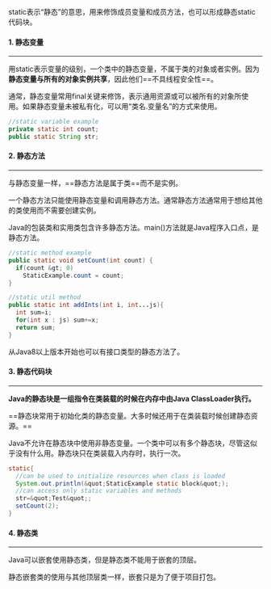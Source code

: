 static表示“静态”的意思，用来修饰成员变量和成员方法，也可以形成静态static代码块。



#### 1. 静态变量

---

用static表示变量的级别，一个类中的静态变量，不属于类的对象或者实例。因为**静态变量与所有的对象实例共享**，因此他们==不具线程安全性==。

通常，静态变量常用final关键来修饰，表示通用资源或可以被所有的对象所使用。如果静态变量未被私有化，可以用“类名.变量名”的方式来使用。

```java
//static variable example
private static int count;
public static String str;
```



#### 2. 静态方法

---

与静态变量一样，==静态方法是属于类==而不是实例。

一个静态方法只能使用静态变量和调用静态方法。通常静态方法通常用于想给其他的类使用而不需要创建实例。

Java的包装类和实用类包含许多静态方法。main()方法就是Java程序入口点，是静态方法。

```java
//static method example
public static void setCount(int count) {
  if(count &gt; 0)
    StaticExample.count = count;
}

//static util method
public static int addInts(int i, int...js){
  int sum=i;
  for(int x : js) sum+=x;
  return sum;
}
```

从Java8以上版本开始也可以有接口类型的静态方法了。



#### 3. 静态代码块

---

**Java的静态块是一组指令在类装载的时候在内存中由Java ClassLoader执行。**

==静态块常用于初始化类的静态变量。大多时候还用于在类装载时候创建静态资源。==

Java不允许在静态块中使用非静态变量。一个类中可以有多个静态块，尽管这似乎没有什么用。静态块只在类装载入内存时，执行一次。

```java
static{
  //can be used to initialize resources when class is loaded
  System.out.println(&quot;StaticExample static block&quot;);
  //can access only static variables and methods
  str=&quot;Test&quot;;
  setCount(2);
}
```



#### 4. 静态类

---

Java可以嵌套使用静态类，但是静态类不能用于嵌套的顶层。

静态嵌套类的使用与其他顶层类一样，嵌套只是为了便于项目打包。